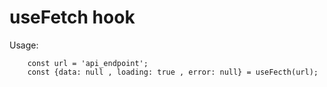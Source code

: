# useFetch hook

Usage:
```
    const url = 'api_endpoint';
    const {data: null , loading: true , error: null} = useFecth(url);
```

